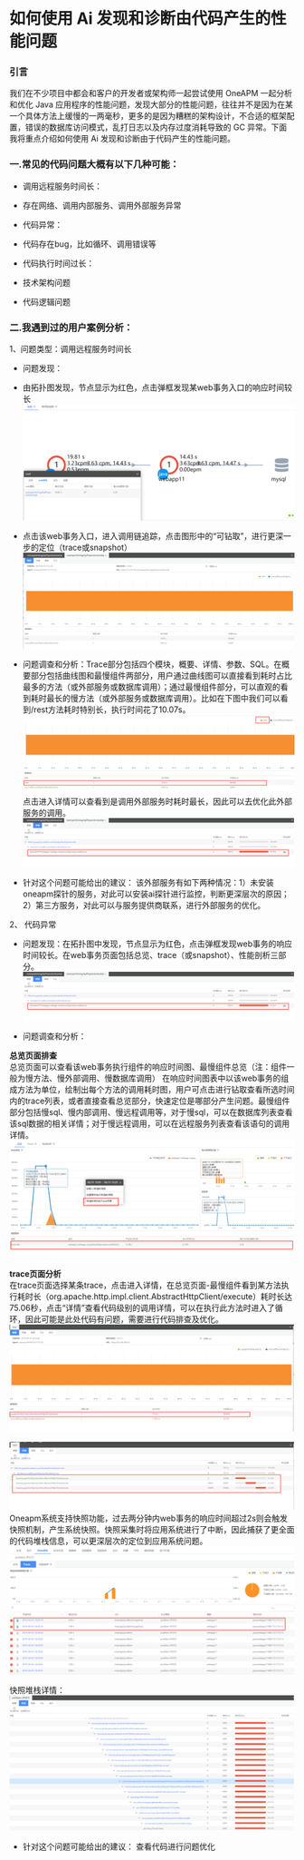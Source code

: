 # 如何使用 Ai 发现和诊断由代码产生的性能问题
### 引言
我们在不少项目中都会和客户的开发者或架构师一起尝试使用 OneAPM 一起分析和优化 Java 应用程序的性能问题，发现大部分的性能问题，往往并不是因为在某一个具体方法上缓慢的一两毫秒，更多的是因为糟糕的架构设计，不合适的框架配置，错误的数据库访问模式，乱打日志以及内存过度消耗导致的 GC 异常。下面我将重点介绍如何使用 Ai 发现和诊断由于代码产生的性能问题。

### 一.常见的代码问题大概有以下几种可能：
* 调用远程服务时间长：
 * 存在网络、调用内部服务、调用外部服务异常  
 
* 代码异常：
 * 代码存在bug，比如循环、调用错误等  
 
 
* 代码执行时间过长：
 * 技术架构问题
 * 代码逻辑问题


### 二.我遇到过的用户案例分析：
1、问题类型：调用远程服务时间长

* 问题发现：
 * 由拓扑图发现，节点显示为红色，点击弹框发现某web事务入口的响应时间较长  
![](/images/sjcode1.png)
 * 点击该web事务入口，进入调用链追踪，点击图形中的“可钻取”，进行更深一步的定位（trace或snapshot）  
![](/images/sjcode2.png)

* 问题调查和分析：Trace部分包括四个模块，概要、详情、参数、SQL。在概要部分包括曲线图和最慢组件两部分，用户通过曲线图可以直接看到耗时占比最多的方法（或外部服务或数据库调用）；通过最慢组件部分，可以直观的看到耗时最长的慢方法（或外部服务或数据库调用）。比如在下图中我们可以看到/rest方法耗时特别长，执行时间花了10.07s。  
![](/images/sjcode3.png)  
点击进入详情可以查看到是调用外部服务时耗时最长，因此可以去优化此外部服务的调用。  
![](/images/sjcode4.png)

* 针对这个问题可能给出的建议：
该外部服务有如下两种情况：1）未安装oneapm探针的服务，对此可以安装ai探针进行监控，判断更深层次的原因；2）第三方服务，对此可以与服务提供商联系，进行外部服务的优化。

2、 代码异常

* 问题发现：在拓扑图中发现，节点显示为红色，点击弹框发现web事务的响应时间较长。在web事务页面包括总览、trace（或snapshot）、性能剖析三部分。  
![](/images/sjcode4.png)


* 问题调查和分析： 
  
**总览页面排查**  
总览页面可以查看该web事务执行组件的响应时间图、最慢组件总览（注：组件一般为慢方法、慢外部调用、慢数据库调用）
在响应时间图表中以该web事务的组成方法为单位，绘制出每个方法的调用耗时图，用户可点击进行钻取查看所选时间内的trace列表，或者直接查看总览部分，快速定位是哪部分产生问题。最慢组件部分包括慢sql、慢内部调用、慢远程调用等，对于慢sql，可以在数据库列表查看该sql数据的相关详情；对于慢远程调用，可以在远程服务列表查看该语句的调用详情。  
![](/images/sjcode5.png)

**trace页面分析**  
在trace页面选择某条trace，点击进入详情，在总览页面-最慢组件看到某方法执行耗时长（org.apache.http.impl.client.AbstractHttpClient/execute）耗时长达75.06秒，点击“详情”查看代码级别的调用详情，可以在执行此方法时进入了循环，因此可能是此处代码有问题，需要进行代码排查及优化。  
![](/images/sjcode6.png)    

![](/images/sjcode7.png)  
Oneapm系统支持快照功能，过去两分钟内web事务的响应时间超过2s则会触发快照机制，产生系统快照。快照采集时将应用系统进行了中断，因此捕获了更全面的代码堆栈信息，可以更深层次的定位到应用系统问题。  
![](/images/sjcode8.png)

快照堆栈详情：  
![](/images/sjcode9.png)


* 针对这个问题可能给出的建议：
查看代码进行问题优化

